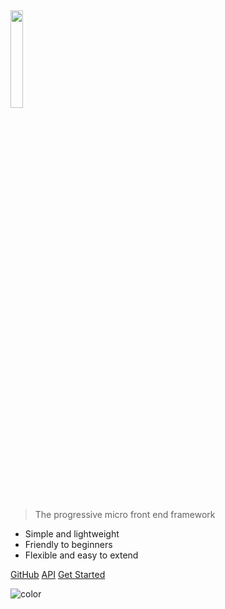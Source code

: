 ## <img width="20%" height="20%" src="_media/logo_transparent.svg" />

> The progressive micro front end framework

- Simple and lightweight
- Friendly to beginners
- Flexible and easy to extend

[GitHub](https://github.com/ObviousJs/obvious-core)
[API](#API)
[Get Started](#Introduction)

![color](#f0f0f0)